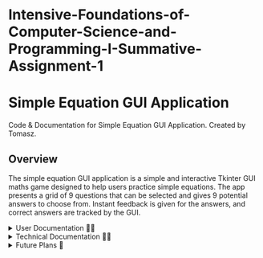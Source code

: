 # Intensive-Foundations-of-Computer-Science-and-Programming-I-Summative-Assignment-1

# Simple Equation GUI Application
Code & Documentation for Simple Equation GUI Application. Created by Tomasz.

## Overview
The simple equation GUI application is a simple and interactive Tkinter GUI maths game designed to help users practice simple equations.  The app presents a grid of 9 questions that can be selected and gives 9 potential answers to choose from.  Instant feedback is given for the answers, and correct answers are tracked by the GUI.

<details closed><summary>User Documentation 🧑‍💻</summary>

---

## User Documentation
This is a simple equation GUI application used to practice simple maths.

### Features
The app contains the following features:
- Displays 9 simple equations.
- Each question has 9 possible choices.
- Click the question to open the answer screen.
- Question buttons update to labels when answered.
- The GUI tracks score
- There's a reset button to reset the questions and the score.

---

<details closed><summary>How to install the app 💻</summary>

### How to install the app

#### What you need
- A Python environment (3.7 or later) installed on your computer.  [Install Python](https://www.python.org/) Written with 3.12.9.
- git installed, unless the zip folder is downloaded from GitHub.  [Install Git](https://git-scm.com/)  [Install GitHub Desktop](https://github.com/apps/desktop)

### Instructions

1. Using the terminal, make sure Python is installed with:
```sh
python3 --version
```
Using the terminal, make sure git is installed with:
```sh
git --version
```
If either is not, please follow the instructions in the "What you need" section.

2. Download the app in your preferred way either by visiting [Link to GitHub Repo](https://github.com/Tomasz5792/Intensive-Foundations-of-Computer-Science-and-Programming-I-Summative-Assignment-1#) and downloading a zip file or using GitHub desktop:

![image of vscode](How-to-get-repo.png)

 If you would like to use the powershell termanal, cd into the folder you want the repo saved and use this code:
```sh
git clone https://github.com/Tomasz5792/Intensive-Foundations-of-Computer-Science-and-Programming-I-Summative-Assignment-1.git
```
3. Go to the folder containing Main_Task1.py and double-click to run.  ![Open program](Open-program.png)

</details>

---

### How to use the app
1. Install and open the app as detailed in the how to install the app section.
2. Click on a question to answer.

![Question screen](Question-screen.png)

4. Click on an answer for the question.

![Answer screen](Answer-screen.png)

6. Score will increase when questions are correctly answered.

---

</details>

<details closed><summary>Technical Documentation 🧑‍💼</summary>


## Technical Documentation


### Modules Used

<details closed><summary>tkinter</summary>
- tkinter is included with Python as standard.
- [Documentation for tkinter](https://docs.python.org/3/library/tkinter.html)
</details>

<details closed><summary>custom module create_calculations.py</summary>

#### create_calculations.py functions
#### create_questions()
Used to create a dictionary of questions and answers for use in the GUI.

#### create_answer(i: int, answer: int, x: int, is_correct_answer: bool=False)
Called from create_questions() and is used to create correct and incorrect answers for each question.

</details>

---

### Main functions

#### create_gui_questions(questions: dict, questions_correct: int)
Creates the GUI question layout.  It is a 3 x 3 grid of math question buttons.  When questions are answered, the button is replaced by a guestion label which displays if the answer was correct or not.  There is also a reset button to reset the questions and score and a label to display the score.  It requires the questions dictionary and the questions correct integer to be passed to it.

#### create_gui_answer(questions: dict, int_question_selected: int, questions_correct: int)
Clone of the create_gui_questions function but creates an answer gui with 9 answers for the user to select.  Also has a back button.  In addition to the create_gui_questions function it also requires the question selected to be passed to it.

---

### gui component functions

#### create_label(row: int, columnspan: int=3, text: str="Error")
Creates a label for the title and questions answered box.

#### create_label_question(row: int, column: int, text: str="Error")
Creates the label to replace the button when the question is answered, used on the question screen.

#### create_button(row: int, column: int, int_question_selected: int=0, button_number: int=0, width: int=20, height: int=5, text: str="Error", button_type: str="calculation")
Creates the button used on both GUI screens for questions and answers.

Example where the create_button and create_label_question functions were used within the create_gui_questions functions in order to create the GUI at row 1 column 1
```sh
    if questions["question_1"]["answer_correct?"] == "not_answered":
        button = create_button(row=1, column=1, text=questions["question_1"]["question_text"], button_number=1)
    else:
        create_label_question(row=1, column=1, text=questions["question_1"]["question_text"]+"\n"+questions["question_1"]["answer_correct?"])
```

---

### Event handling functions

| Function Name                                 | Description                                                                                                                                       |
|----------------------------------------------|---------------------------------------------------------------------------------------------------------------------------------------------------|
| handle_button_press(event, row, column, button_number) | Used to test if the app is working by recording which button is pressed.                                                                             |
| handle_button_press_select_question(event, button_number) | Handles events when a question button is pressed. Calls the answer GUI to be created and passes in the question selected.                         |
| handle_button_press_select_answer(event, button_number, int_question_selected) | Handles events when an answer button is pressed. Updates the answer selected and evaluates if it is correct. If correct, update the score. Then, it calls the question GUI to be re-created. |
| handle_button_press_reset(event)            | Resets the questions and the score.                                                                                                               |
| handle_button_press_back(event)             | Returns the user to the question GUI so they can select another question.                                                                         |

---

### Utility functions

#### clear_root()
Destroys the current GUI for use when creating a new one so they don't overlap.

---

### Global Variables

#### root
The tkinter object to which all the tkinter components are added to.

#### questions_correct
An integer to store the questions that the user has got correct.

#### questions
A dictionary to store the questions and answers that make the game work.

---

</details>
<details closed><summary>Future Plans 🔐</summary>

## Future Plans
- Move the code for the GUI out of main and into a GUI module.
- Stop using global variables.  As this is critical to testing and scalability.
- Write some tests.
- Add error handling.
- Stop the terminal coming up when the GUI opens.

---

</details>
